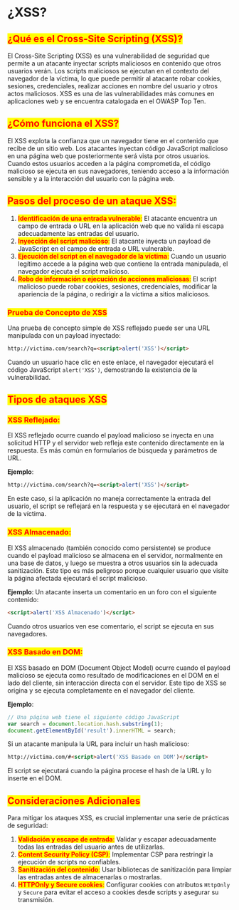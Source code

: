 # ¿XSS?

## <mark style="color:red;">¿Qué es el Cross-Site Scripting (XSS)?</mark>

El Cross-Site Scripting (XSS) es una vulnerabilidad de seguridad que permite a un atacante inyectar scripts maliciosos en contenido que otros usuarios verán. Los scripts maliciosos se ejecutan en el contexto del navegador de la víctima, lo que puede permitir al atacante robar cookies, sesiones, credenciales, realizar acciones en nombre del usuario y otros actos maliciosos. XSS es una de las vulnerabilidades más comunes en aplicaciones web y se encuentra catalogada en el OWASP Top Ten.

## <mark style="color:red;">¿Cómo funciona el XSS?</mark>

El XSS explota la confianza que un navegador tiene en el contenido que recibe de un sitio web. Los atacantes inyectan código JavaScript malicioso en una página web que posteriormente será vista por otros usuarios. Cuando estos usuarios acceden a la página comprometida, el código malicioso se ejecuta en sus navegadores, teniendo acceso a la información sensible y a la interacción del usuario con la página web.

## <mark style="color:red;">**Pasos del proceso de un ataque XSS:**</mark>

1. <mark style="color:red;">**Identificación de una entrada vulnerable**</mark><mark style="color:red;">:</mark> El atacante encuentra un campo de entrada o URL en la aplicación web que no valida ni escapa adecuadamente las entradas del usuario.
2. <mark style="color:red;">**Inyección del script malicioso**</mark><mark style="color:red;">:</mark> El atacante inyecta un payload de JavaScript en el campo de entrada o URL vulnerable.
3. <mark style="color:red;">**Ejecución del script en el navegador de la víctima**</mark><mark style="color:red;">:</mark> Cuando un usuario legítimo accede a la página web que contiene la entrada manipulada, el navegador ejecuta el script malicioso.
4. <mark style="color:red;">**Robo de información o ejecución de acciones maliciosas**</mark><mark style="color:red;">:</mark> El script malicioso puede robar cookies, sesiones, credenciales, modificar la apariencia de la página, o redirigir a la víctima a sitios maliciosos.

### <mark style="color:red;">Prueba de Concepto de XSS</mark>

Una prueba de concepto simple de XSS reflejado puede ser una URL manipulada con un payload inyectado:

```html
http://victima.com/search?q=<script>alert('XSS')</script>
```

Cuando un usuario hace clic en este enlace, el navegador ejecutará el código JavaScript `alert('XSS')`, demostrando la existencia de la vulnerabilidad.

## <mark style="color:red;">Tipos de ataques XSS</mark>

### <mark style="color:red;">**XSS Reflejado:**</mark>

El XSS reflejado ocurre cuando el payload malicioso se inyecta en una solicitud HTTP y el servidor web refleja este contenido directamente en la respuesta. Es más común en formularios de búsqueda y parámetros de URL.

**Ejemplo**:

```html
http://victima.com/search?q=<script>alert('XSS')</script>
```

En este caso, si la aplicación no maneja correctamente la entrada del usuario, el script se reflejará en la respuesta y se ejecutará en el navegador de la víctima.

### <mark style="color:red;">**XSS Almacenado:**</mark>

El XSS almacenado (también conocido como persistente) se produce cuando el payload malicioso se almacena en el servidor, normalmente en una base de datos, y luego se muestra a otros usuarios sin la adecuada sanitización. Este tipo es más peligroso porque cualquier usuario que visite la página afectada ejecutará el script malicioso.

**Ejemplo**: Un atacante inserta un comentario en un foro con el siguiente contenido:

```html
<script>alert('XSS Almacenado')</script>
```

Cuando otros usuarios ven ese comentario, el script se ejecuta en sus navegadores.

### <mark style="color:red;">**XSS Basado en DOM:**</mark>

El XSS basado en DOM (Document Object Model) ocurre cuando el payload malicioso se ejecuta como resultado de modificaciones en el DOM en el lado del cliente, sin interacción directa con el servidor. Este tipo de XSS se origina y se ejecuta completamente en el navegador del cliente.

**Ejemplo**:

```javascript
// Una página web tiene el siguiente código JavaScript
var search = document.location.hash.substring(1);
document.getElementById('result').innerHTML = search;
```

Si un atacante manipula la URL para incluir un hash malicioso:

```html
http://victima.com/#<script>alert('XSS Basado en DOM')</script>
```

El script se ejecutará cuando la página procese el hash de la URL y lo inserte en el DOM.

## <mark style="color:red;">Consideraciones Adicionales</mark>

Para mitigar los ataques XSS, es crucial implementar una serie de prácticas de seguridad:

1. <mark style="color:red;">**Validación y escape de entrada**</mark><mark style="color:red;">:</mark> Validar y escapar adecuadamente todas las entradas del usuario antes de utilizarlas.
2. <mark style="color:red;">**Content Security Policy (CSP)**</mark><mark style="color:red;">:</mark> Implementar CSP para restringir la ejecución de scripts no confiables.
3. <mark style="color:red;">**Sanitización del contenido**</mark><mark style="color:red;">:</mark> Usar bibliotecas de sanitización para limpiar las entradas antes de almacenarlas o mostrarlas.
4. <mark style="color:red;">**HTTPOnly y Secure cookies**</mark><mark style="color:red;">:</mark> Configurar cookies con atributos `HttpOnly` y `Secure` para evitar el acceso a cookies desde scripts y asegurar su transmisión.
